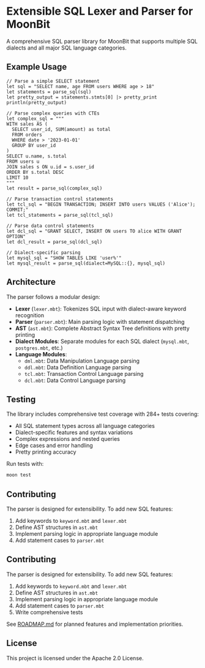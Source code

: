# Extensible SQL Lexer and Parser for MoonBit

A comprehensive SQL parser library for MoonBit that supports multiple SQL dialects and all major SQL language categories.

## Example Usage

```moonbit
// Parse a simple SELECT statement
let sql = "SELECT name, age FROM users WHERE age > 18"
let statements = parse_sql(sql)
let pretty_output = statements.stmts[0] |> pretty_print
println(pretty_output)

// Parse complex queries with CTEs
let complex_sql = """
WITH sales AS (
  SELECT user_id, SUM(amount) as total
  FROM orders 
  WHERE date > '2023-01-01'
  GROUP BY user_id
)
SELECT u.name, s.total
FROM users u
JOIN sales s ON u.id = s.user_id
ORDER BY s.total DESC
LIMIT 10
"""
let result = parse_sql(complex_sql)

// Parse transaction control statements
let tcl_sql = "BEGIN TRANSACTION; INSERT INTO users VALUES ('Alice'); COMMIT;"
let tcl_statements = parse_sql(tcl_sql)

// Parse data control statements
let dcl_sql = "GRANT SELECT, INSERT ON users TO alice WITH GRANT OPTION"
let dcl_result = parse_sql(dcl_sql)

// Dialect-specific parsing
let mysql_sql = "SHOW TABLES LIKE 'user%'"
let mysql_result = parse_sql(dialect=MySQL::{}, mysql_sql)
```

## Architecture

The parser follows a modular design:

- **Lexer** (`lexer.mbt`): Tokenizes SQL input with dialect-aware keyword recognition
- **Parser** (`parser.mbt`): Main parsing logic with statement dispatching
- **AST** (`ast.mbt`): Complete Abstract Syntax Tree definitions with pretty printing
- **Dialect Modules**: Separate modules for each SQL dialect (`mysql.mbt`, `postgres.mbt`, etc.)
- **Language Modules**: 
  - `dml.mbt`: Data Manipulation Language parsing
  - `ddl.mbt`: Data Definition Language parsing  
  - `tcl.mbt`: Transaction Control Language parsing
  - `dcl.mbt`: Data Control Language parsing

## Testing

The library includes comprehensive test coverage with 284+ tests covering:

- All SQL statement types across all language categories
- Dialect-specific features and syntax variations
- Complex expressions and nested queries
- Edge cases and error handling
- Pretty printing accuracy

Run tests with:
```bash
moon test
```

## Contributing

The parser is designed for extensibility. To add new SQL features:

1. Add keywords to `keyword.mbt` and `lexer.mbt`
2. Define AST structures in `ast.mbt` 
3. Implement parsing logic in appropriate language module
4. Add statement cases to `parser.mbt`
## Contributing

The parser is designed for extensibility. To add new SQL features:

1. Add keywords to `keyword.mbt` and `lexer.mbt`
2. Define AST structures in `ast.mbt` 
3. Implement parsing logic in appropriate language module
4. Add statement cases to `parser.mbt`
5. Write comprehensive tests

See [ROADMAP.md](ROADMAP.md) for planned features and implementation priorities.

## License

This project is licensed under the Apache 2.0 License.
